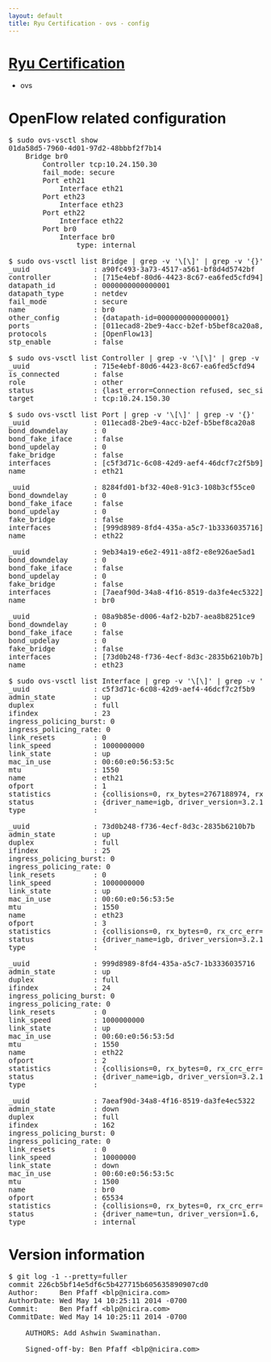 ```yaml
---
layout: default
title: Ryu Certification - ovs - config
---
```

# [Ryu Certification](http://osrg.github.io/ryu/certification.html)
* ovs 

# OpenFlow related configuration
<pre>
$ sudo ovs-vsctl show
01da58d5-7960-4d01-97d2-48bbbf2f7b14
    Bridge br0
        Controller tcp:10.24.150.30
        fail_mode: secure
        Port eth21
            Interface eth21
        Port eth23
            Interface eth23
        Port eth22
            Interface eth22
        Port br0
            Interface br0
                type: internal

$ sudo ovs-vsctl list Bridge | grep -v '\[\]' | grep -v '{}'
_uuid               : a90fc493-3a73-4517-a561-bf8d4d5742bf
controller          : [715e4ebf-80d6-4423-8c67-ea6fed5cfd94]
datapath_id         : 0000000000000001
datapath_type       : netdev
fail_mode           : secure
name                : br0
other_config        : {datapath-id=0000000000000001}
ports               : [011ecad8-2be9-4acc-b2ef-b5bef8ca20a8, 08a9b85e-d006-4af2-b2b7-aea8b8251ce9, 8284fd01-bf32-40e8-91c3-108b3cf55ce0, 9eb34a19-e6e2-4911-a8f2-e8e926ae5ad1]
protocols           : [OpenFlow13]
stp_enable          : false

$ sudo ovs-vsctl list Controller | grep -v '\[\]' | grep -v '{}'
_uuid               : 715e4ebf-80d6-4423-8c67-ea6fed5cfd94
is_connected        : false
role                : other
status              : {last_error=Connection refused, sec_since_connect=551, sec_since_disconnect=3, state=BACKOFF}
target              : tcp:10.24.150.30

$ sudo ovs-vsctl list Port | grep -v '\[\]' | grep -v '{}'
_uuid               : 011ecad8-2be9-4acc-b2ef-b5bef8ca20a8
bond_downdelay      : 0
bond_fake_iface     : false
bond_updelay        : 0
fake_bridge         : false
interfaces          : [c5f3d71c-6c08-42d9-aef4-46dcf7c2f5b9]
name                : eth21

_uuid               : 8284fd01-bf32-40e8-91c3-108b3cf55ce0
bond_downdelay      : 0
bond_fake_iface     : false
bond_updelay        : 0
fake_bridge         : false
interfaces          : [999d8989-8fd4-435a-a5c7-1b3336035716]
name                : eth22

_uuid               : 9eb34a19-e6e2-4911-a8f2-e8e926ae5ad1
bond_downdelay      : 0
bond_fake_iface     : false
bond_updelay        : 0
fake_bridge         : false
interfaces          : [7aeaf90d-34a8-4f16-8519-da3fe4ec5322]
name                : br0

_uuid               : 08a9b85e-d006-4af2-b2b7-aea8b8251ce9
bond_downdelay      : 0
bond_fake_iface     : false
bond_updelay        : 0
fake_bridge         : false
interfaces          : [73d0b248-f736-4ecf-8d3c-2835b6210b7b]
name                : eth23

$ sudo ovs-vsctl list Interface | grep -v '\[\]' | grep -v '{}'
_uuid               : c5f3d71c-6c08-42d9-aef4-46dcf7c2f5b9
admin_state         : up
duplex              : full
ifindex             : 23
ingress_policing_burst: 0
ingress_policing_rate: 0
link_resets         : 0
link_speed          : 1000000000
link_state          : up
mac_in_use          : 00:60:e0:56:53:5c
mtu                 : 1550
name                : eth21
ofport              : 1
statistics          : {collisions=0, rx_bytes=2767188974, rx_crc_err=0, rx_dropped=0, rx_errors=0, rx_frame_err=0, rx_over_err=0, rx_packets=1858122, tx_bytes=0, tx_dropped=0, tx_errors=0, tx_packets=0}
status              : {driver_name=igb, driver_version=3.2.10-k, firmware_version=2.10-9}
type                : 

_uuid               : 73d0b248-f736-4ecf-8d3c-2835b6210b7b
admin_state         : up
duplex              : full
ifindex             : 25
ingress_policing_burst: 0
ingress_policing_rate: 0
link_resets         : 0
link_speed          : 1000000000
link_state          : up
mac_in_use          : 00:60:e0:56:53:5e
mtu                 : 1550
name                : eth23
ofport              : 3
statistics          : {collisions=0, rx_bytes=0, rx_crc_err=0, rx_dropped=0, rx_errors=0, rx_frame_err=0, rx_over_err=0, rx_packets=0, tx_bytes=1802566500, tx_dropped=0, tx_errors=0, tx_packets=1201711}
status              : {driver_name=igb, driver_version=3.2.10-k, firmware_version=2.10-9}
type                : 

_uuid               : 999d8989-8fd4-435a-a5c7-1b3336035716
admin_state         : up
duplex              : full
ifindex             : 24
ingress_policing_burst: 0
ingress_policing_rate: 0
link_resets         : 0
link_speed          : 1000000000
link_state          : up
mac_in_use          : 00:60:e0:56:53:5d
mtu                 : 1550
name                : eth22
ofport              : 2
statistics          : {collisions=0, rx_bytes=0, rx_crc_err=0, rx_dropped=0, rx_errors=0, rx_frame_err=0, rx_over_err=0, rx_packets=0, tx_bytes=1190154084, tx_dropped=0, tx_errors=0, tx_packets=798363}
status              : {driver_name=igb, driver_version=3.2.10-k, firmware_version=2.10-9}
type                : 

_uuid               : 7aeaf90d-34a8-4f16-8519-da3fe4ec5322
admin_state         : down
duplex              : full
ifindex             : 162
ingress_policing_burst: 0
ingress_policing_rate: 0
link_resets         : 0
link_speed          : 10000000
link_state          : down
mac_in_use          : 00:60:e0:56:53:5c
mtu                 : 1500
name                : br0
ofport              : 65534
statistics          : {collisions=0, rx_bytes=0, rx_crc_err=0, rx_dropped=0, rx_errors=0, rx_frame_err=0, rx_over_err=0, rx_packets=0, tx_bytes=0, tx_dropped=0, tx_errors=0, tx_packets=0}
status              : {driver_name=tun, driver_version=1.6, firmware_version=N/A}
type                : internal
</pre>

# Version information
<pre>
$ git log -1 --pretty=fuller
commit 226cb5bf14e5df6c5b427715b605635890907cd0
Author:     Ben Pfaff &lt;blp@nicira.com&gt;
AuthorDate: Wed May 14 10:25:11 2014 -0700
Commit:     Ben Pfaff &lt;blp@nicira.com&gt;
CommitDate: Wed May 14 10:25:11 2014 -0700

    AUTHORS: Add Ashwin Swaminathan.
    
    Signed-off-by: Ben Pfaff &lt;blp@nicira.com&gt;
</pre>
